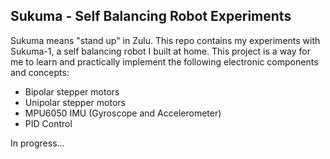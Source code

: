 ## Sukuma - Self Balancing Robot Experiments
Sukuma means "stand up" in Zulu. This repo contains my experiments with Sukuma-1, a self balancing robot I built at home. This project is a way for me to learn and practically implement the following electronic components and concepts:

- Bipolar stepper motors
- Unipolar stepper motors
- MPU6050 IMU (Gyroscope and Accelerometer)
- PID Control

In progress...
